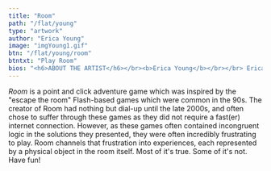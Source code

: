 ```yaml
---
title: "Room"
path: "/flat/young"
type: "artwork"
author: "Erica Young"
image: "imgYoung1.gif"
btn: "/flat/young/room"
btntxt: "Play Room"
bios: "<h6>ABOUT THE ARTIST</h6></br><b>Erica Young</b></br></br> Erica is a multidisciplinary artist who is interested in perception, passionate about accessibility, and has the unique ability to sleep anywhere, at anytime. </br></br><b>Website:</b> <strong><a href='https://cargocollective.com/xingxingart'>https://cargocollective.com/xingxingart</a></strong>"
---
```



*Room* is a point and click adventure game which was inspired by the "escape the room" Flash-based games which were common in the 90s. The creator of Room had nothing but dial-up until the late 2000s, and often chose to suffer through these games as they did not require a fast(er) internet connection. However, as these games often contained incongruent logic in the solutions they presented, they were often incredibly frustrating to play. Room channels that frustration into experiences, each represented by a physical object in the room itself. Most of it's true. Some of it's not.
</br>
Have fun!
